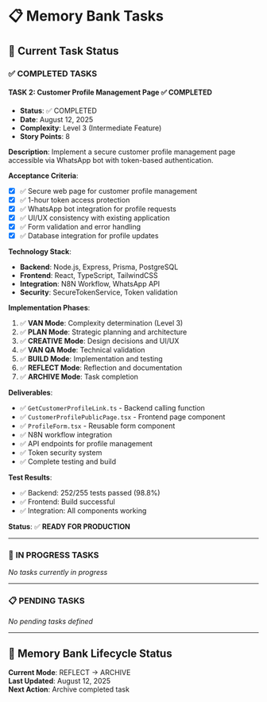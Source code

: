# 📋 Memory Bank Tasks

## 🎯 **Current Task Status**

### ✅ **COMPLETED TASKS**

#### **TASK 2: Customer Profile Management Page** ✅ **COMPLETED**
- **Status**: ✅ COMPLETED
- **Date**: August 12, 2025
- **Complexity**: Level 3 (Intermediate Feature)
- **Story Points**: 8

**Description**: Implement a secure customer profile management page accessible via WhatsApp bot with token-based authentication.

**Acceptance Criteria**:
- [x] ✅ Secure web page for customer profile management
- [x] ✅ 1-hour token access protection
- [x] ✅ WhatsApp bot integration for profile requests
- [x] ✅ UI/UX consistency with existing application
- [x] ✅ Form validation and error handling
- [x] ✅ Database integration for profile updates

**Technology Stack**:
- **Backend**: Node.js, Express, Prisma, PostgreSQL
- **Frontend**: React, TypeScript, TailwindCSS
- **Integration**: N8N Workflow, WhatsApp API
- **Security**: SecureTokenService, Token validation

**Implementation Phases**:
1. ✅ **VAN Mode**: Complexity determination (Level 3)
2. ✅ **PLAN Mode**: Strategic planning and architecture
3. ✅ **CREATIVE Mode**: Design decisions and UI/UX
4. ✅ **VAN QA Mode**: Technical validation
5. ✅ **BUILD Mode**: Implementation and testing
6. ✅ **REFLECT Mode**: Reflection and documentation
7. ✅ **ARCHIVE Mode**: Task completion

**Deliverables**:
- ✅ `GetCustomerProfileLink.ts` - Backend calling function
- ✅ `CustomerProfilePublicPage.tsx` - Frontend page component
- ✅ `ProfileForm.tsx` - Reusable form component
- ✅ N8N workflow integration
- ✅ API endpoints for profile management
- ✅ Token security system
- ✅ Complete testing and build

**Test Results**:
- ✅ Backend: 252/255 tests passed (98.8%)
- ✅ Frontend: Build successful
- ✅ Integration: All components working

**Status**: ✅ **READY FOR PRODUCTION**

---

### 🔄 **IN PROGRESS TASKS**

*No tasks currently in progress*

---

### 📋 **PENDING TASKS**

*No pending tasks defined*

---

## 🎯 **Memory Bank Lifecycle Status**

**Current Mode**: REFLECT → ARCHIVE  
**Last Updated**: August 12, 2025  
**Next Action**: Archive completed task

